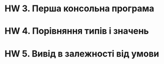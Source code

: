 # HW 3. Перша консольна програма
# HW 4. Порівняння типів і значень
# HW 5. Вивід в залежності від умови


